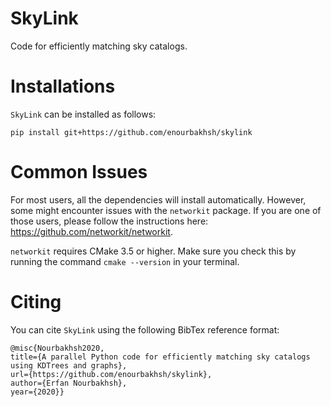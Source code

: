 # SkyLink
Code for efficiently matching sky catalogs.

# Installations
`SkyLink` can be installed as follows:
```
pip install git+https://github.com/enourbakhsh/skylink
```

# Common Issues
For most users, all the dependencies will install automatically. However, some might encounter issues with the `networkit` package. If you are one of those users, please follow the instructions here: https://github.com/networkit/networkit.

`networkit` requires CMake 3.5 or higher. Make sure you check this by running the command `cmake --version` in your terminal. 

# Citing
You can cite `SkyLink` using the following BibTex reference format:

```
@misc{Nourbakhsh2020,
title={A parallel Python code for efficiently matching sky catalogs using KDTrees and graphs},
url={https://github.com/enourbakhsh/skylink},
author={Erfan Nourbakhsh},
year={2020}}
```
